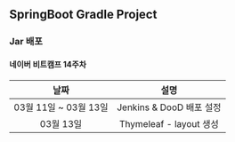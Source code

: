 ## **SpringBoot Gradle Project**
### Jar 배포
#### 네이버 비트캠프 14주차
|날짜|설명|
|:---:|:---:|
|03월 11일 ~ 03월 13일| Jenkins & DooD 배포 설정 |
|03월 13일| Thymeleaf - layout 생성 |